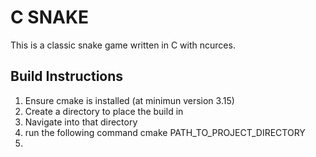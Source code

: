 # C SNAKE

This is a classic snake game written in C with ncurces.

## Build Instructions

1. Ensure cmake is installed (at minimun version 3.15)
2. Create a directory to place the build in
3. Navigate into that directory
4. run the following command
    cmake PATH\_TO\_PROJECT\_DIRECTORY 
5. 

